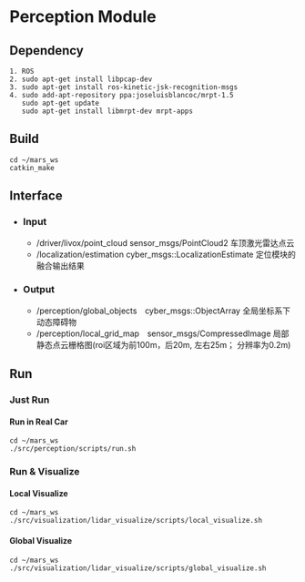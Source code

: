 # Perception Module

## Dependency
```
1. ROS
2. sudo apt-get install libpcap-dev
3. sudo apt-get install ros-kinetic-jsk-recognition-msgs
4. sudo add-apt-repository ppa:joseluisblancoc/mrpt-1.5
   sudo apt-get update
   sudo apt-get install libmrpt-dev mrpt-apps
```

## Build
```
cd ~/mars_ws
catkin_make
```

## Interface
- ### Input
   - /driver/livox/point_cloud sensor_msgs/PointCloud2 车顶激光雷达点云
   - /localization/estimation cyber_msgs::LocalizationEstimate 定位模块的融合输出结果
- ### Output
   - /perception/global_objects　cyber_msgs::ObjectArray 全局坐标系下动态障碍物
   - /perception/local_grid_map　sensor_msgs/CompressedImage 局部静态点云栅格图(roi区域为前100m，后20m, 左右25m； 分辨率为0.2m)

## Run
### Just Run
#### Run in Real Car
```
cd ~/mars_ws
./src/perception/scripts/run.sh
```

### Run & Visualize
#### Local Visualize
```
cd ~/mars_ws
./src/visualization/lidar_visualize/scripts/local_visualize.sh
```
#### Global Visualize
```
cd ~/mars_ws
./src/visualization/lidar_visualize/scripts/global_visualize.sh
```
